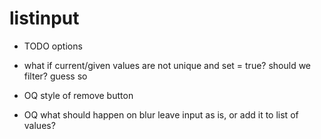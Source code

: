 # listinput

* TODO options

* what if current/given values are not unique and set = true? should we filter?
  guess so

* OQ style of remove button
* OQ what should happen on blur
  leave input as is, or add it to list of values?
